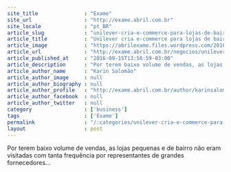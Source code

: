 ```yaml
---
site_title               : "Exame"
site_url                 : "http://exame.abril.com.br"
site_locale              : "pt_BR"
article_slug             : "unilever-cria-e-commerce-para-lojas-de-bairro"
article_title            : "Unilever cria e-commerce para lojas de bairro"
article_image            : "https://abrilexame.files.wordpress.com/2016/09/size_960_16_9_unilever40.jpg?quality=70&strip=all&w=960"
article_url              : "http://exame.abril.com.br/negocios/unilever-cria-e-commerce-para-lojas-de-bairro/"
article_published_at     : "2016-09-15T13:58:59-03:00"
article_description      : "Por terem baixo volume de vendas, as lojas pequenas e de bairro não eram visitadas com tanta frequência por representantes de grandes fornecedores..."
article_author_name      : "Karin Salomão"
article_author_image     : null
article_author_biography : null
article_author_profile   : "http://exame.abril.com.br/author/karinsalomaoexame/"
article_author_facebook  : null
article_author_twitter   : null
category                 : ['business']
tags                     : ['Exame']
permalink                : "/:categories/unilever-cria-e-commerce-para-lojas-de-bairro/"
layout                   : post
---
```


Por terem baixo volume de vendas, as lojas pequenas e de bairro não eram visitadas com tanta frequência por representantes de grandes fornecedores...
